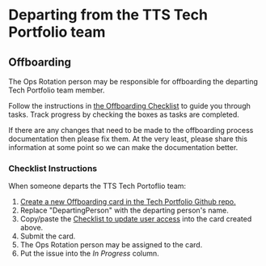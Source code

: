 # Departing from the TTS Tech Portfolio team

## Offboarding

The Ops Rotation person may be responsible for offboarding the departing Tech Portfolio team member. 

Follow the instructions in [the Offboarding Checklist](.github/ISSUE_TEMPLATE/offboarding.md) to guide you through tasks. Track progress by checking the boxes as tasks are completed.

If there are any changes that need to be made to the offboarding process documentation then please fix them. At the very least, please share this information at some point so we can make the documentation better.

### Checklist Instructions

When someone departs the TTS Tech Portoflio team:

1. [Create a new Offboarding card in the Tech Portfolio Github repo.](https://github.com/18F/tts-tech-portfolio/issues/new?template=offboarding.md&title=offboard+%5BDepartingPerson%5D)
1. Replace "DepartingPerson" with the departing person's name.
1. Copy/paste the [Checklist to update user access](.github/ISSUE_TEMPLATE/team_access.md) into the card created above.
1. Submit the card.
1. The Ops Rotation person may be assigned to the card.
1. Put the issue into the _In Progress_ column.
